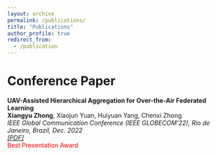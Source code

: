 ```yaml
---
layout: archive
permalink: /publications/
title: "Publications"
author_profile: true
redirect_from:
  - /publication
---
```


# Conference Paper
<b>UAV-Assisted Hierarchical Aggregation for Over-the-Air Federated Learning</b><br>
<b>Xiangyu Zhong</b>, Xiaojun Yuan, Huiyuan Yang, Chenxi Zhong  <br>
<i>IEEE Global Communication Conference (IEEE GLOBECOM’22), Rio de Janeiro, Brazil, Dec. 2022 </i> <br>
<i>[[PDF]](https://ieeexplore.ieee.org/abstract/document/10001689)</i><br>
<span style="color:red"> Best Presentation Award</span>   
<br clear="left"/>
